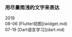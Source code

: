 ### 用尽量简浅的文字来表达

<div class="cu-timeline bg-gray">
    <div class="cu-time">2019</div>
    <div class="cu-item text-gray cur icon-evaluate_fill">
        <div class="content bg-white radius shadow-warp">
            <span>08-06</span> [Flutter视图](widget.md)
        </div>
    </div>
    <div class="cu-item text-gray cur icon-evaluate_fill">
        <div class="content bg-white radius shadow-warp">
            <span>07-19</span> [Dart语言学习](dart.md)
        </div>
    </div>
</div>
